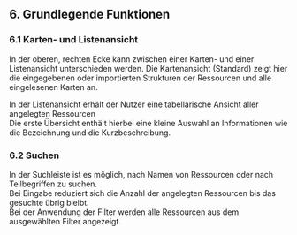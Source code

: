 ﻿## 6. Grundlegende Funktionen

### 6.1 Karten- und Listenansicht

In der oberen, rechten Ecke kann zwischen einer Karten- und einer
Listenansicht unterschieden werden. Die Kartenansicht (Standard) zeigt
hier die eingegebenen oder importierten Strukturen der Ressourcen und
alle eingelesenen Karten an.

In der Listenansicht erhält der Nutzer eine tabellarische Ansicht aller
angelegten Ressourcen\
Die erste Übersicht enthält hierbei eine kleine Auswahl an Informationen
wie die Bezeichnung und die Kurzbeschreibung.

### 6.2 Suchen

In der Suchleiste ist es möglich, nach Namen von Ressourcen oder nach
Teilbegriffen zu suchen.\
Bei Eingabe reduziert sich die Anzahl der angelegten Ressourcen bis das
gesuchte übrig bleibt.\
Bei der Anwendung der Filter werden alle Ressourcen aus dem ausgewählten
Filter angezeigt.
